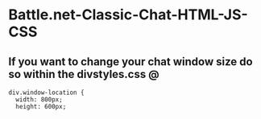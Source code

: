 # Battle.net-Classic-Chat-HTML-JS-CSS

If you want to change your chat window size do so within the divstyles.css @
---
```
div.window-location {
  width: 800px;
  height: 600px;
```

